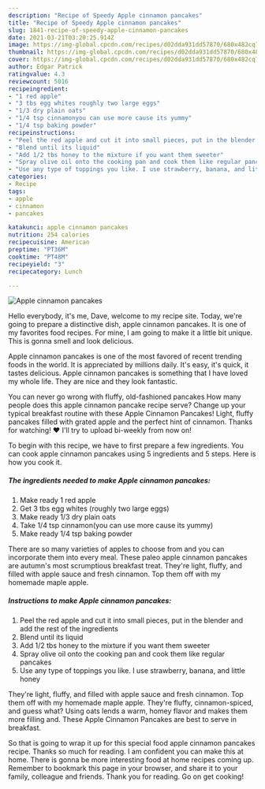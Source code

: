 ```yaml
---
description: "Recipe of Speedy Apple cinnamon pancakes"
title: "Recipe of Speedy Apple cinnamon pancakes"
slug: 1841-recipe-of-speedy-apple-cinnamon-pancakes
date: 2021-03-21T03:20:25.914Z
image: https://img-global.cpcdn.com/recipes/d02dda931dd57870/680x482cq70/apple-cinnamon-pancakes-recipe-main-photo.jpg
thumbnail: https://img-global.cpcdn.com/recipes/d02dda931dd57870/680x482cq70/apple-cinnamon-pancakes-recipe-main-photo.jpg
cover: https://img-global.cpcdn.com/recipes/d02dda931dd57870/680x482cq70/apple-cinnamon-pancakes-recipe-main-photo.jpg
author: Edgar Patrick
ratingvalue: 4.3
reviewcount: 5016
recipeingredient:
- "1 red apple"
- "3 tbs egg whites roughly two large eggs"
- "1/3 dry plain oats"
- "1/4 tsp cinnamonyou can use more cause its yummy"
- "1/4 tsp baking powder"
recipeinstructions:
- "Peel the red apple and cut it into small pieces, put in the blender and add the rest of the ingredients"
- "Blend until its liquid"
- "Add 1/2 tbs honey to the mixture if you want them sweeter"
- "Spray olive oil onto the cooking pan and cook them like regular pancakes"
- "Use any type of toppings you like. I use strawberry, banana, and little honey"
categories:
- Recipe
tags:
- apple
- cinnamon
- pancakes

katakunci: apple cinnamon pancakes 
nutrition: 254 calories
recipecuisine: American
preptime: "PT36M"
cooktime: "PT48M"
recipeyield: "3"
recipecategory: Lunch

---
```



![Apple cinnamon pancakes](https://img-global.cpcdn.com/recipes/d02dda931dd57870/680x482cq70/apple-cinnamon-pancakes-recipe-main-photo.jpg)

Hello everybody, it's me, Dave, welcome to my recipe site. Today, we're going to prepare a distinctive dish, apple cinnamon pancakes. It is one of my favorites food recipes. For mine, I am going to make it a little bit unique. This is gonna smell and look delicious.

Apple cinnamon pancakes is one of the most favored of recent trending foods in the world. It is appreciated by millions daily. It's easy, it's quick, it tastes delicious. Apple cinnamon pancakes is something that I have loved my whole life. They are nice and they look fantastic.

You can never go wrong with fluffy, old-fashioned pancakes How many people does this apple cinnamon pancake recipe serve? Change up your typical breakfast routine with these Apple Cinnamon Pancakes! Light, fluffy pancakes filled with grated apple and the perfect hint of cinnamon. Thanks for watching! ♥ I&#39;ll try to upload bi-weekly from now on!


To begin with this recipe, we have to first prepare a few ingredients. You can cook apple cinnamon pancakes using 5 ingredients and 5 steps. Here is how you cook it.

<!--inarticleads1-->

##### The ingredients needed to make Apple cinnamon pancakes:

1. Make ready 1 red apple
1. Get 3 tbs egg whites (roughly two large eggs)
1. Make ready 1/3 dry plain oats
1. Take 1/4 tsp cinnamon(you can use more cause its yummy)
1. Make ready 1/4 tsp baking powder


There are so many varieties of apples to choose from and you can incorporate them into every meal. These paleo apple cinnamon pancakes are autumn&#39;s most scrumptious breakfast treat. They&#39;re light, fluffy, and filled with apple sauce and fresh cinnamon. Top them off with my homemade maple apple. 

<!--inarticleads2-->

##### Instructions to make Apple cinnamon pancakes:

1. Peel the red apple and cut it into small pieces, put in the blender and add the rest of the ingredients
1. Blend until its liquid
1. Add 1/2 tbs honey to the mixture if you want them sweeter
1. Spray olive oil onto the cooking pan and cook them like regular pancakes
1. Use any type of toppings you like. I use strawberry, banana, and little honey


They&#39;re light, fluffy, and filled with apple sauce and fresh cinnamon. Top them off with my homemade maple apple. They&#39;re fluffy, cinnamon-spiced, and guess what? Using oats lends a warm, homey flavor and makes them more filling and. These Apple Cinnamon Pancakes are best to serve in breakfast. 

So that is going to wrap it up for this special food apple cinnamon pancakes recipe. Thanks so much for reading. I am confident you can make this at home. There is gonna be more interesting food at home recipes coming up. Remember to bookmark this page in your browser, and share it to your family, colleague and friends. Thank you for reading. Go on get cooking!

